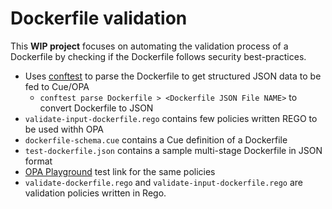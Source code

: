 # Dockerfile validation

This **WIP project** focuses on automating the validation process of a Dockerfile by checking if the Dockerfile follows security best-practices.

- Uses [conftest](https://www.conftest.dev/) to parse the Dockerfile to get structured JSON data to be fed to Cue/OPA
    - `conftest parse Dockerfile > <Dockerfile JSON File NAME>` to convert Dockerfile to JSON
- `validate-input-dockerfile.rego` contains few policies written REGO to be used withh OPA
- `dockerfile-schema.cue` contains a Cue definition of a Dockerfile
- `test-dockerfile.json` contains a sample multi-stage Dockerfile in JSON format 
- [OPA Playground](https://play.openpolicyagent.org/p/OSMY88VouF) test link for the same policies
- `validate-dockerfile.rego` and `validate-input-dockerfile.rego` are validation policies written in Rego.

